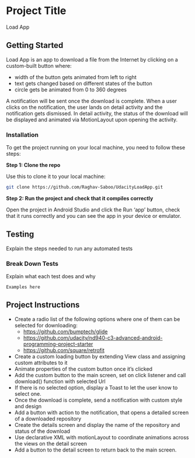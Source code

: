 # Project Title

Load App

## Getting Started

Load App is an app to download a file from the Internet by clicking on a custom-built button where:

- width of the button gets animated from left to right
- text gets changed based on different states of the button
- circle gets be animated from 0 to 360 degrees

A notification will be sent once the download is complete. When a user clicks on the notification, the user lands on detail activity and the notification gets dismissed. In detail activity, the status of the download will be displayed and animated via MotionLayout upon opening the activity.

### Installation

To get the project running on your local machine, you need to follow these steps:

**Step 1: Clone the repo**

Use this to clone it to your local machine:
```bash
git clone https://github.com/Raghav-Saboo/UdacityLoadApp.git
```

**Step 2: Run the project and check that it compiles correctly**

Open the project in Android Studio and click the Run ‘app’ button, check that it runs correctly and you can see the app in your device or emulator.

## Testing

Explain the steps needed to run any automated tests

### Break Down Tests

Explain what each test does and why

```
Examples here
```
## Project Instructions

- Create a radio list of the following options where one of them can be selected for downloading:
    - https://github.com/bumptech/glide
    - https://github.com/udacity/nd940-c3-advanced-android-programming-project-starter
    - https://github.com/square/retrofit
- Create a custom loading button by extending View class and assigning custom attributes to it
- Animate properties of the custom button once it’s clicked
- Add the custom button to the main screen, set on click listener and call download() function with selected Url
- If there is no selected option, display a Toast to let the user know to select one.
- Once the download is complete, send a notification with custom style and design
- Add a button with action to the notification, that opens a detailed screen of a downloaded repository
- Create the details screen and display the name of the repository and status of the download
- Use declarative XML with motionLayout to coordinate animations across the views on the detail screen
- Add a button to the detail screen to return back to the main screen.


